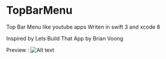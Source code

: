 # TopBarMenu
Top Bar Menu like youtube apps Writen in swift 3 and xcode 8

Inspired by Lets Build That App by Brian Voong

Preview : 
![Alt text](https://monosnap.com/file/IssFPkbORxY0jc4X49EpeJDWHdHMLN.png)
